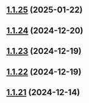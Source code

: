 ## [1.1.25](https://github.com/treasure-data/se-starter-pack/compare/1.1.24...1.1.25) (2025-01-22)



## [1.1.24](https://github.com/treasure-data/se-starter-pack/compare/1.1.23...1.1.24) (2024-12-20)



## [1.1.23](https://github.com/treasure-data/se-starter-pack/compare/1.1.22...1.1.23) (2024-12-19)



## [1.1.22](https://github.com/treasure-data/se-starter-pack/compare/1.1.21...1.1.22) (2024-12-19)



## [1.1.21](https://github.com/treasure-data/se-starter-pack/compare/1.1.20...1.1.21) (2024-12-14)



